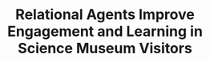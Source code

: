 ---
name: "Relational Agents Improve Engagement And Learning"
title: "Relational Agents Improve Engagement and Learning in Science Museum Visitors"
project: null
event: "Intelligent Virtual Agents conference (IVA), Reykjavik, Iceland"
authors:
- name: "Bickmore, T."
- name: "Pfeifer, L."
- name: "Schulman, D."
year: 2011
resources:
- name: "iva11-tinker FINAL"
  src: "iva11-tinker.FINAL.pdf"
external_url: null
draft: false 
headless: true
---